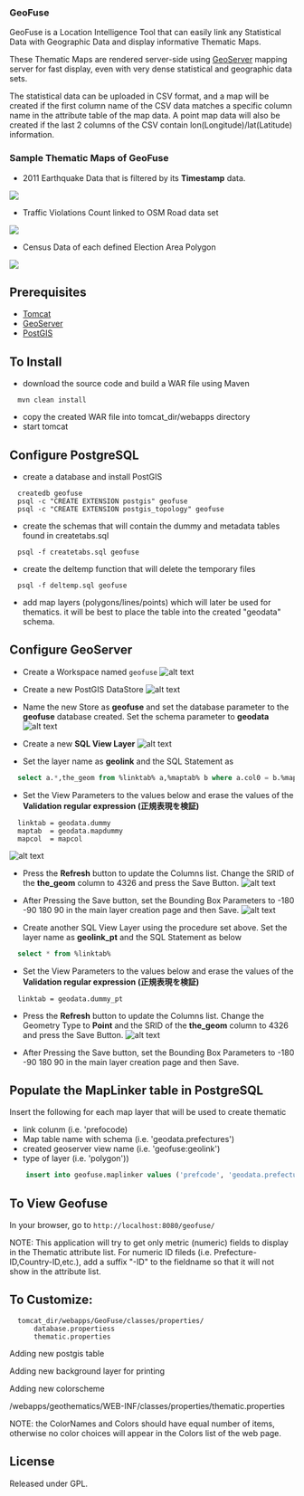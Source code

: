 ### GeoFuse 

GeoFuse is a Location Intelligence Tool that can easily link any 
Statistical Data with Geographic Data and display informative Thematic Maps. 

These Thematic Maps are rendered server-side using [GeoServer](https://geoserver.org) mapping server for fast display, even with very dense 
statistical and geographic data sets. 

The statistical data can be uploaded in CSV format, and a map will be created
if the first column name of the CSV data matches a specific column name in the
attribute table of the map data. A point map data will also be created if the 
last 2 columns of the CSV contain lon(Longitude)/lat(Latitude) information.

### Sample Thematic Maps of GeoFuse

* 2011 Earthquake Data that is filtered by its **Timestamp** data.

![](pics/01.png)

* Traffic Violations Count linked to OSM Road data set

![](pics/02.png)

* Census Data of each defined Election Area Polygon 

![](pics/03.png)


Prerequisites
-------------

* [Tomcat](http://tomcat.apache.org)
* [GeoServer](http://www.geoserver.org)
* [PostGIS](http://www.postgis.org)

To Install
----------
* download the source code and build a WAR file using Maven

```
  mvn clean install
```

* copy the created WAR file into tomcat_dir/webapps directory
* start tomcat

Configure PostgreSQL
--------------------
* create a database and install PostGIS

```  
  createdb geofuse
  psql -c "CREATE EXTENSION postgis" geofuse
  psql -c "CREATE EXTENSION postgis_topology" geofuse
```

* create the schemas that will contain the dummy and metadata tables found in createtabs.sql

```
  psql -f createtabs.sql geofuse
```

* create the deltemp function that will delete the temporary files

```
  psql -f deltemp.sql geofuse
```

* add map layers (polygons/lines/points) which will later be used for thematics. it will be best to place the table into the created "geodata" schema. 

Configure GeoServer
-------------------
* Create a Workspace named `` geofuse ``
![alt text](https://raw.githubusercontent.com/mbasa/GeoFuse-Admin/master/src/main/webapp/VAADIN/themes/geofuse_admin/layouts/workspace.png "" )

* Create a new PostGIS DataStore
![alt text](https://raw.githubusercontent.com/mbasa/GeoFuse-Admin/master/src/main/webapp/VAADIN/themes/geofuse_admin/layouts/postgis_store.png "" )

* Name the new Store as <strong>geofuse</strong> and set the database parameter to the <strong>geofuse</strong> database created. Set the schema parameter to <strong>geodata</strong>
![alt text](https://raw.githubusercontent.com/mbasa/GeoFuse-Admin/master/src/main/webapp/VAADIN/themes/geofuse_admin/layouts/store.png "" )

* Create a new <strong>SQL View Layer</strong>
![alt text](https://raw.githubusercontent.com/mbasa/GeoFuse-Admin/master/src/main/webapp/VAADIN/themes/geofuse_admin/layouts/sql_view.png "" )

* Set the layer name as <strong>geolink</strong> and the SQL Statement as

```sql
  select a.*,the_geom from %linktab% a,%maptab% b where a.col0 = b.%mapcol%
```

* Set the View Parameters to the values below and erase the values of the <strong>Validation regular expression (正規表現を検証)</strong>

```
  linktab = geodata.dummy
  maptab  = geodata.mapdummy
  mapcol  = mapcol
```

![alt text](https://raw.githubusercontent.com/mbasa/GeoFuse-Admin/master/src/main/webapp/VAADIN/themes/geofuse_admin/layouts/sql_input1.png "" )

* Press the <strong>Refresh</strong> button to update the Columns list. Change the SRID of the <strong>the_geom</strong> column to 4326 and press the Save Button.
![alt text](https://raw.githubusercontent.com/mbasa/GeoFuse-Admin/master/src/main/webapp/VAADIN/themes/geofuse_admin/layouts/sql_input2.png "" )

* After Pressing the Save button, set the Bounding Box Parameters to -180 -90 180 90 in the main layer creation page and then Save.
![alt text](https://raw.githubusercontent.com/mbasa/GeoFuse-Admin/master/src/main/webapp/VAADIN/themes/geofuse_admin/layouts/sql_input3.png "" )

* Create another SQL View Layer using the procedure set above. Set the layer name as <strong>geolink_pt</strong> and the SQL Statement as below

```sql
  select * from %linktab%
```

* Set the View Parameters to the values below and erase the values of the <strong>Validation regular expression (正規表現を検証)</strong>

```
  linktab = geodata.dummy_pt
```

* Press the <strong>Refresh</strong> button to update the Columns list. Change the Geometry Type to <strong>Point</strong> and the SRID of the <strong>the_geom</strong> column to 4326 and press the Save Button.
![alt text](https://raw.githubusercontent.com/mbasa/GeoFuse-Admin/master/src/main/webapp/VAADIN/themes/geofuse_admin/layouts/sql_input4.png "" )

* After Pressing the Save button, set the Bounding Box Parameters to -180 -90 180 90 in the main layer creation page and then Save.


Populate the MapLinker table in PostgreSQL
----------------------------------------

Insert the following for each map layer that will be used to create thematic

* link colunm (i.e. 'prefocode)
* Map table name with schema (i.e. 'geodata.prefectures')
* created geoserver view name (i.e. 'geofuse:geolink')
* type of layer (i.e. 'polygon'))  

```sql
    insert into geofuse.maplinker values ('prefcode', 'geodata.prefecture', 'geofuse:geolink', 'polygon');
```

To View Geofuse
----------------------

In your browser, go to ``http://localhost:8080/geofuse/``

   NOTE: This application will try to get only metric (numeric) fields to
      display in the Thematic attribute list. For numeric ID fileds 
      (i.e. Prefecture-ID,Country-ID,etc.), add a suffix "-ID" to the 
      fieldname so that it will not show in the attribute list.

To Customize:
-------------

```
  tomcat_dir/webapps/GeoFuse/classes/properties/
      database.propertiess
      thematic.properties
```


Adding new postgis table

Adding new background layer for printing

Adding new colorscheme


<tomcat dir>/webapps/geothematics/WEB-INF/classes/properties/thematic.properties

NOTE: the ColorNames and Colors should have equal number of items, otherwise
      no color choices will appear in the Colors list of the web page.



License
-------
Released under GPL.